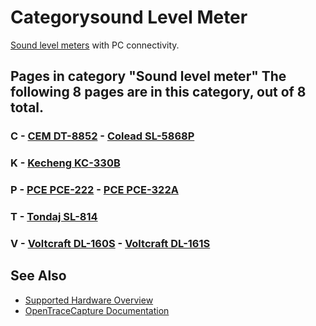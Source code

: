 # Categorysound Level Meter

[Sound level meters](https://en.wikipedia.org/wiki/Sound_level_meter) with PC connectivity. 
## Pages in category "Sound level meter" The following 8 pages are in this category, out of 8 total. 
### C \- [CEM DT-8852](CEM_DT-8852.html "CEM DT-8852") \- [Colead SL-5868P](Colead_SL-5868P.html "Colead SL-5868P") 
### K \- [Kecheng KC-330B](Kecheng_KC-330B.html "Kecheng KC-330B") 
### P \- [PCE PCE-222](PCE_PCE-222.html "PCE PCE-222") \- [PCE PCE-322A](PCE_PCE-322A.html "PCE PCE-322A") 
### T \- [Tondaj SL-814](Tondaj_SL-814.html "Tondaj SL-814") 
### V \- [Voltcraft DL-160S](Voltcraft_DL-160S.html "Voltcraft DL-160S") \- [Voltcraft DL-161S](Voltcraft_DL-161S.html "Voltcraft DL-161S")

## See Also
- [Supported Hardware Overview](../supported-hardware.md)
- [OpenTraceCapture Documentation](../../opentracecapture/overview.md)
